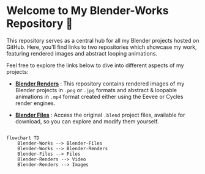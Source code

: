 # Welcome to My Blender-Works Repository 👋

This repository serves as a central hub for all my Blender projects hosted on GitHub. Here, you'll find links to two repositories which showcase my work, featuring rendered images and abstract looping animations.

Feel free to explore the links below to dive into different aspects of my projects:

- [**Blender Renders**](https://github.com/karthi1048/Blender-Renders.git) : This repository contains rendered images of my Blender projects in `.png` or `.jpg` formats and abstract & loopable animations in `.mp4` format created either using the Eevee or Cycles render engines.
  
- [**Blender Files**](https://github.com/karthi1048/Blender-files.git) : Access the original `.blend` project files, available for download, so you can explore and modify them yourself.

```mermaid

flowchart TD
    Blender-Works --> Blender-Files
    Blender-Works --> Blender-Renders
    Blender-Files --> Files
    Blender-Renders --> Video
    Blender-Renders --> Images
